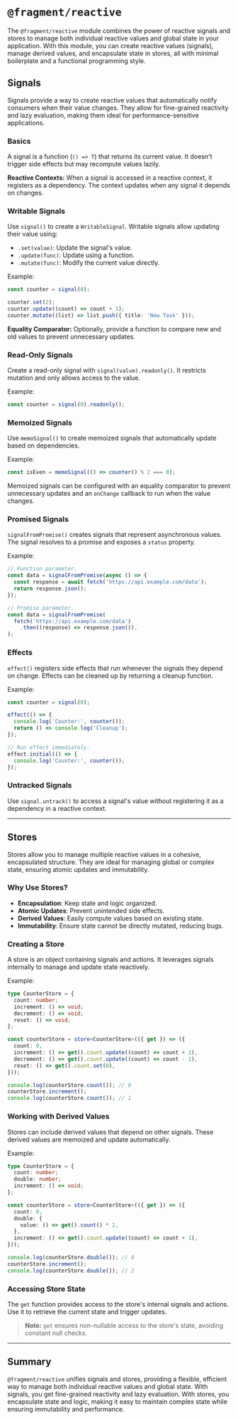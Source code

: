 # `@fragment/reactive`

The `@fragment/reactive` module combines the power of reactive signals and stores to manage both individual reactive values and global state in your application. With this module, you can create reactive values (signals), manage derived values, and encapsulate state in stores, all with minimal boilerplate and a functional programming style.

## Signals

Signals provide a way to create reactive values that automatically notify consumers when their value changes. They allow for fine-grained reactivity and lazy evaluation, making them ideal for performance-sensitive applications.

### Basics

A signal is a function (`() => T`) that returns its current value. It doesn't trigger side effects but may recompute values lazily.

**Reactive Contexts:** When a signal is accessed in a reactive context, it registers as a dependency. The context updates when any signal it depends on changes.

### Writable Signals

Use `signal()` to create a `WritableSignal`. Writable signals allow updating their value using:

- `.set(value)`: Update the signal's value.
- `.update(func)`: Update using a function.
- `.mutate(func)`: Modify the current value directly.

Example:

```typescript
const counter = signal(0);

counter.set(2);
counter.update((count) => count + 1);
counter.mutate((list) => list.push({ title: 'New Task' }));
```

**Equality Comparator:** Optionally, provide a function to compare new and old values to prevent unnecessary updates.

### Read-Only Signals

Create a read-only signal with `signal(value).readonly()`. It restricts mutation and only allows access to the value.

Example:

```typescript
const counter = signal(0).readonly();
```

### Memoized Signals

Use `memoSignal()` to create memoized signals that automatically update based on dependencies.

Example:

```typescript
const isEven = memoSignal(() => counter() % 2 === 0);
```

Memoized signals can be configured with an equality comparator to prevent unnecessary updates and an `onChange` callback to run when the value changes.

### Promised Signals

`signalFromPromise()` creates signals that represent asynchronous values. The signal resolves to a promise and exposes a `status` property.

Example:

```typescript
// Function parameter.
const data = signalFromPromise(async () => {
  const response = await fetch('https://api.example.com/data');
  return response.json();
});

// Promise parameter.
const data = signalFromPromise(
  fetch('https://api.example.com/data')
    .then((response) => response.json()),
);
```

### Effects

`effect()` registers side effects that run whenever the signals they depend on change. Effects can be cleaned up by returning a cleanup function.

Example:

```typescript
const counter = signal(0);

effect(() => {
  console.log('Counter:', counter());
  return () => console.log('Cleanup');
});

// Run effect immediately.
effect.initial(() => {
  console.log('Counter:', counter());
});
```

### Untracked Signals

Use `signal.untrack()` to access a signal's value without registering it as a dependency in a reactive context.

---

## Stores

Stores allow you to manage multiple reactive values in a cohesive, encapsulated structure. They are ideal for managing global or complex state, ensuring atomic updates and immutability.

### Why Use Stores?

- **Encapsulation**: Keep state and logic organized.
- **Atomic Updates**: Prevent unintended side effects.
- **Derived Values**: Easily compute values based on existing state.
- **Immutability**: Ensure state cannot be directly mutated, reducing bugs.

### Creating a Store

A store is an object containing signals and actions. It leverages signals internally to manage and update state reactively.

Example:

```typescript
type CounterStore = {
  count: number;
  increment: () => void;
  decrement: () => void;
  reset: () => void;
};

const counterStore = store<CounterStore>(({ get }) => ({
  count: 0,
  increment: () => get().count.update((count) => count + 1),
  decrement: () => get().count.update((count) => count - 1),
  reset: () => get().count.set(0),
}));

console.log(counterStore.count()); // 0
counterStore.increment();
console.log(counterStore.count()); // 1
```

### Working with Derived Values

Stores can include derived values that depend on other signals. These derived values are memoized and update automatically.

Example:

```typescript
type CounterStore = {
  count: number;
  double: number;
  increment: () => void;
};

const counterStore = store<CounterStore>(({ get }) => ({
  count: 0,
  double: {
    value: () => get().count() * 2,
  },
  increment: () => get().count.update((count) => count + 1),
}));

console.log(counterStore.double()); // 0
counterStore.increment();
console.log(counterStore.double()); // 2
```

### Accessing Store State

The `get` function provides access to the store's internal signals and actions. Use it to retrieve the current state and trigger updates.

> **Note:** `get` ensures non-nullable access to the store's state, avoiding constant null checks.

---

## Summary

`@fragment/reactive` unifies signals and stores, providing a flexible, efficient way to manage both individual reactive values and global state. With signals, you get fine-grained reactivity and lazy evaluation. With stores, you encapsulate state and logic, making it easy to maintain complex state while ensuring immutability and performance.
